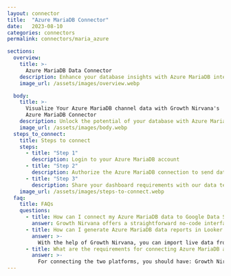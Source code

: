 ```yaml
---
layout: connector
title:  "Azure MariaDB Connector"
date:   2023-08-10
categories: connectors
permalink: connectors/maria_azure

sections:
  overview:
    title: >-
      Azure MariaDB Data Connector
    description: Enhance your database insights with Azure MariaDB integration. Seamlessly merge Azure MariaDB's data capabilities with Looker Studio's analytical prowess, translating raw data into actionable insights that drive strategic decisions.
    image_url: /assets/images/overview.webp

  body:
    title: >-
      Visualize Your Azure MariaDB channel data with Growth Nirvana's
      Azure MariaDB Connector
    description: Unlock the potential of your database with Azure MariaDB integrated into Looker Studio's analytics environment.
    image_url: /assets/images/body.webp
  steps_to_connect:
    title: Steps to connect
    steps:
      - title: "Step 1"
        description: Login to your Azure MariaDB account
      - title: "Step 2"
        description: Authorize the Azure MariaDB connection to send data to Growth Nirvana
      - title: "Step 3"
        description: Share your dashboard requirements with our data team. We will build the report for you.
    image_url: /assets/images/steps-to-connect.webp
  faq:
    title: FAQs
    questions:
      - title: How can I connect my Azure MariaDB data to Google Data Studio/Looker Studio?
        answer: Growth Nirvana offers a straightforward no-code interface to connect to Azure MariaDB data sources.
      - title: How can I generate Azure MariaDB data reports in Looker Studio?
        answer: >-
          With the help of Growth Nirvana, you can import live data from Azure MariaDB into Looker Studio. These data can be viewed in charts, tables, and dashboards to generate branded reports that can be shared instantly.
      - title: What are the requirements for connecting Azure MariaDB and Looker Studio?
        answer: >-
          For connecting the two platforms, you should have: Growth Nirvana Account and Azure MariaDB Ads Account
---
```

